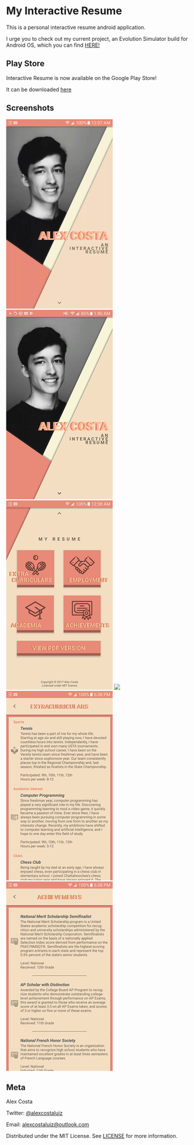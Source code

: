 # My Interactive Resume
This is a personal interactive resume android application.

I urge you to check out my current project, an Evolution Simulator build for Android OS, which you can find [HERE!](https://github.com/alexcostaluiz/Evolution-Simulator)

## Play Store
Interactive Resume is now available on the Google Play Store!

It can be downloaded [here](https://play.google.com/store/apps/details?id=com.costa.alex.interactiveresume)

## Screenshots
![](resume_resize.gif) ![](small2.png) ![](small3.png) ![](tile_gif.gif) ![](small4.png) ![](small5.png)

## Meta

Alex Costa 

Twitter: [@alexcostaluiz](https://twitter.com/alexcostaluiz) 

Email: alexcostaluiz@outlook.com

Distributed under the MIT License. See [LICENSE](https://github.com/alexcostaluiz/MyInteractiveResume/blob/master/LICENSE) for more information.
